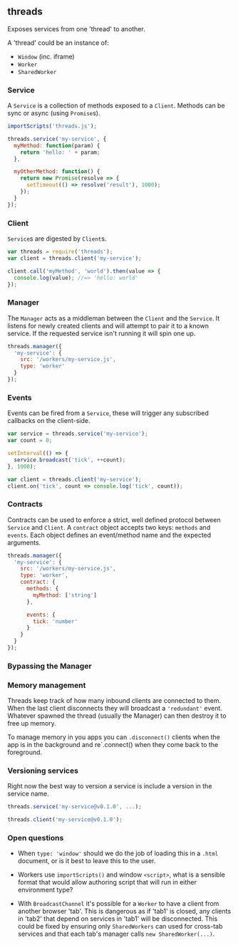 ## threads

Exposes services from one 'thread' to another.

A 'thread' could be an instance of:

- `Window` (inc. iframe)
- `Worker`
- `SharedWorker`

### Service

A `Service` is a collection of methods exposed to a `Client`. Methods can be sync or async (using `Promise`s).

```js
importScripts('threads.js');

threads.service('my-service', {
  myMethod: function(param) {
    return 'hello: ' + param;
  },

  myOtherMethod: function() {
    return new Promise(resolve => {
      setTimeout(() => resolve('result'), 1000);
    });
  }
});
```

### Client

`Service`s are digested by `Client`s.

```js
var threads = require('threads');
var client = threads.client('my-service');

client.call('myMethod', 'world').then(value => {
  console.log(value); //=> 'hello: world'
});
```

### Manager

The `Manager` acts as a middleman between the `Client` and the `Service`. It listens for newly created clients and will attempt to pair it to a known service. If the requested service isn't running it will spin one up.

```js
threads.manager({
  'my-service': {
    src: '/workers/my-service.js',
    type: 'worker'
  }
});
```

### Events

Events can be fired from a `Service`, these will trigger any subscribed callbacks on the client-side.

```js
var service = threads.service('my-service');
var count = 0;

setInterval(() => {
  service.broadcast('tick', ++count);
}, 1000);
```

```js
var client = threads.client('my-service');
client.on('tick', count => console.log('tick', count));
```

### Contracts

Contracts can be used to enforce a strict, well defined protocol between `Service` and `Client`. A `contract` object accepts two keys: `methods` and `events`. Each object defines an event/method name and the expected arguments.

```js
threads.manager({
  'my-service': {
    src: '/workers/my-service.js',
    type: 'worker',
    contract: {
      methods: {
        myMethod: ['string']
      },

      events: {
        tick: 'number'
      }
    }
  }
});
```

### Bypassing the Manager



### Memory management

Threads keep track of how many inbound clients are connected to them. When the last client disconnects they will broadcast a `'redundant'` event. Whatever spawned the thread (usually the Manager) can then destroy it to free up memory.

To manage memory in you apps you can `.disconnect()` clients when the app is in the background and re`.connect() when they come back to the foreground.

### Versioning services

Right now the best way to version a service is include a version in the service name.

```js
threads.service('my-service@v0.1.0', ...);
```

```js
threads.client('my-service@v0.1.0');
```

### Open questions

- When `type: 'window'` should we do the job of loading this in a `.html` document, or is it best to leave this to the user.

- Workers use `importScripts()` and window `<script>`, what is a sensible format that would allow authoring script that will run in either environment type?

- With `BroadcastChannel` it's possible for a `Worker` to have a client from another browser 'tab'. This is dangerous as if 'tab1' is closed, any clients in 'tab2' that depend on services in 'tab1' will be disconnected. This could be fixed by ensuring only `SharedWorkers` can used for cross-tab services and that each tab's manager calls `new SharedWorker(...)`.

